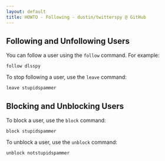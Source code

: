 ```yaml
---
layout: default
title: HOWTO - Following - dustin/twitterspy @ GitHub
---
```


## Following and Unfollowing Users

You can follow a user using the `follow` command.  For example:

    follow dlsspy

To stop following a user, use the `leave` command:

    leave stupidspammer

## Blocking and Unblocking Users

To block a user, use the `block` command:

    block stupidspammer

To unblock a user, use the `unblock` command:

    unblock notstupidspammer
